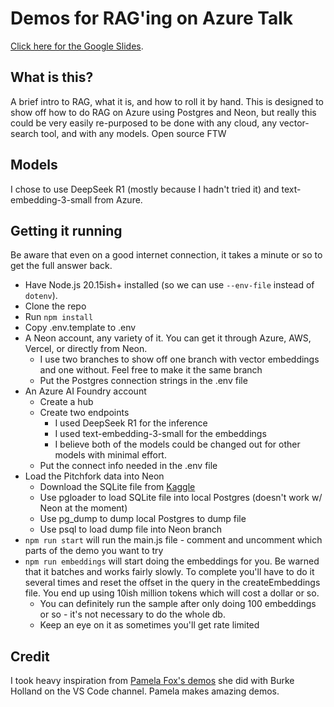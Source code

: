 # Demos for RAG'ing on Azure Talk

[Click here for the Google Slides][slides].

## What is this?

A brief intro to RAG, what it is, and how to roll it by hand. This is designed to show off how to do RAG on Azure using Postgres and Neon, but really this could be very easily re-purposed to be done with any cloud, any vector-search tool, and with any models. Open source FTW

## Models

I chose to use DeepSeek R1 (mostly because I hadn't tried it) and text-embedding-3-small from Azure. 

## Getting it running

Be aware that even on a good internet connection, it takes a minute or so to get the full answer back.

- Have Node.js 20.15ish+ installed (so we can use `--env-file` instead of `dotenv`).
- Clone the repo
- Run `npm install`
- Copy .env.template to .env
- A Neon account, any variety of it. You can get it through Azure, AWS, Vercel, or directly from Neon.
  - I use two branches to show off one branch with vector embeddings and one without. Feel free to make it the same branch
  - Put the Postgres connection strings in the .env file
- An Azure AI Foundry account
  - Create a hub
  - Create two endpoints
    - I used DeepSeek R1 for the inference
    - I used text-embedding-3-small for the embeddings
    - I believe both of the models could be changed out for other models with minimal effort.
  - Put the connect info needed in the .env file 
- Load the Pitchfork data into Neon
  - Download the SQLite file from [Kaggle]
  - Use pgloader to load SQLite file into local Postgres (doesn't work w/ Neon at the moment)
  - Use pg_dump to dump local Postgres to dump file
  - Use psql to load dump file into Neon branch
- `npm run start` will run the main.js file - comment and uncomment which parts of the demo you want to try
- `npm run embeddings` will start doing the embeddings for you. Be warned that it batches and works fairly slowly. To complete you'll have to do it several times and reset the offset in the query in the createEmbeddings file. You end up using 10ish million tokens which will cost a dollar or so.
  - You can definitely run the sample after only doing 100 embeddings or so - it's not necessary to do the whole db.
  - Keep an eye on it as sometimes you'll get rate limited

## Credit

I took heavy inspiration from [Pamela Fox's demos][pamela] she did with Burke Holland on the VS Code channel. Pamela makes amazing demos.

[slides]: https://docs.google.com/presentation/d/1IUHl-McWjt4KWGKxGoW1LpS3QNOOsW1QMWAuhaedXw0/edit#slide=id.g3320d82e198_0_29
[kaggle]: https://kaggle.com/datasets/nolanbconaway/pitchfork-data
[pamela]: https://learn.microsoft.com/en-us/shows/visual-studio-code/building-a-rag-application-with-a-postgresql-database